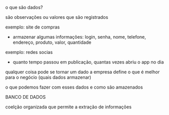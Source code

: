 o que são dados?

são observações ou valores que são registrados

exemplo: site de compras

- armazenar algumas informações: login, senha, nome, telefone, endereço, produto, valor, quantidade

exemplo: redes socias

- quanto tempo passou em publicação, quantas vezes abriu o app no dia

qualquer coisa pode se tornar um dado
a empresa define o que é melhor para o negócio (quais dados armazenar)

o que podemos fazer com esses dados e como são amazenados

BANCO DE DADOS

coelção organizada que permite a extração de informações 







